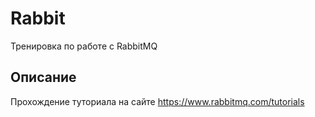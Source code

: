 # Rabbit
Тренировка по работе с RabbitMQ

##  Описание
Прохождение туториала на сайте https://www.rabbitmq.com/tutorials
